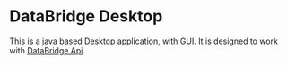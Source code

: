 
# DataBridge Desktop

This is a java based Desktop application, with GUI.
It is designed to work with [DataBridge Api](https://github.com/LakshmanxKumar/DataBridge).
